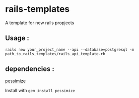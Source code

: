 # rails-templates
A template for new rails propjects

## Usage :

``` rails new your_project_name --api --database=postgresql -m path_to_rails_templates/rails_api_template.rb ```

## dependencies :

[pessimize](https://github.com/joonty/pessimize)

Install with ``` gem install pessimize ```
